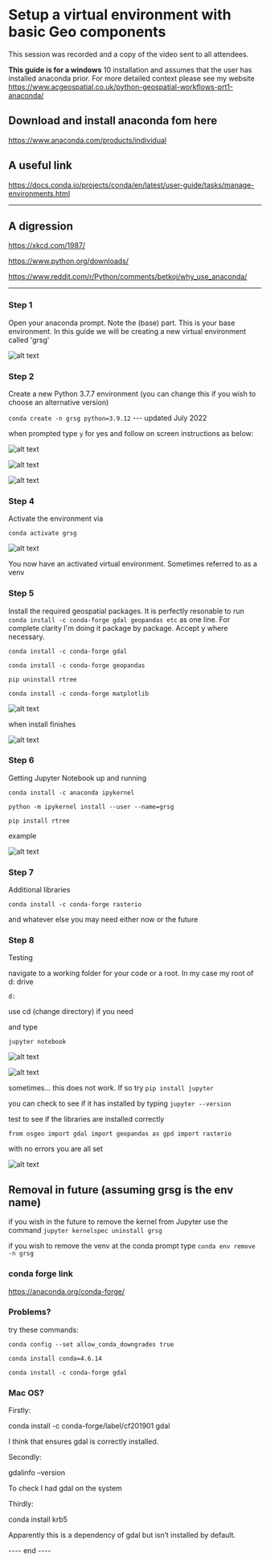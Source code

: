 # Setup a virtual environment with basic Geo components
This session was recorded and a copy of the video sent to all attendees. 

<b>This guide is for a windows</b> 10 installation and assumes that the user has installed anaconda prior. For more detailed context please see my website https://www.acgeospatial.co.uk/python-geospatial-workflows-prt1-anaconda/

## Download and install anaconda fom here
https://www.anaconda.com/products/individual

## A useful link
https://docs.conda.io/projects/conda/en/latest/user-guide/tasks/manage-environments.html

------------------
## A digression
https://xkcd.com/1987/

https://www.python.org/downloads/

https://www.reddit.com/r/Python/comments/betkoj/why_use_anaconda/

-------------------

### Step 1
Open your anaconda prompt. Note the (base) part. This is your base environment. In this guide we will be creating a new virtual environment called 'grsg'

![alt text](https://github.com/acgeospatial/GRSG_lunchtime/blob/main/grsg_images/01_prompt.png)


### Step 2
Create a new Python 3.7.7 environment (you can change this if you wish to choose an alternative version)

`conda create -n grsg python=3.9.12` --- updated July 2022

when prompted type `y` for yes and follow on screen instructions as below:

![alt text](https://github.com/acgeospatial/GRSG_lunchtime/blob/main/grsg_images/02_prompt.png)

![alt text](https://github.com/acgeospatial/GRSG_lunchtime/blob/main/grsg_images/03_prompt.png)

![alt text](https://github.com/acgeospatial/GRSG_lunchtime/blob/main/grsg_images/04_prompt.png)

### Step 4
Activate the environment via

`conda activate grsg`

![alt text](https://github.com/acgeospatial/GRSG_lunchtime/blob/main/grsg_images/05_prompt.png)

You now have an activated virtual environment. Sometimes referred to as a venv

### Step 5
Install the required geospatial packages. It is perfectly resonable to run `conda install -c conda-forge gdal geopandas etc` as one line. For complete clarity I'm doing it package by package. Accept y where necessary.

`conda install -c conda-forge gdal`

`conda install -c conda-forge geopandas`

`pip uninstall rtree`

`conda install -c conda-forge matplotlib`

![alt text](https://github.com/acgeospatial/GRSG_lunchtime/blob/main/grsg_images/06_prompt.png)

when install finishes

![alt text](https://github.com/acgeospatial/GRSG_lunchtime/blob/main/grsg_images/07_prompt.png)

### Step 6
Getting Jupyter Notebook up and running

`conda install -c anaconda ipykernel`

`python -m ipykernel install --user --name=grsg`

`pip install rtree`

example

![alt text](https://github.com/acgeospatial/GRSG_lunchtime/blob/main/grsg_images/08_prompt.png)

### Step 7 
Additional libraries

`conda install -c conda-forge rasterio`

and whatever else you may need either now or the future

### Step 8
Testing

navigate to a working folder for your code or a root. In my case my root of d: drive

`d:`

use cd (change directory) if you need

and type 

`jupyter notebook`

![alt text](https://github.com/acgeospatial/GRSG_lunchtime/blob/main/grsg_images/09_prompt.png)

![alt text](https://github.com/acgeospatial/GRSG_lunchtime/blob/main/grsg_images/10_prompt.png)

sometimes... this does not work. If so try
`pip install jupyter`

you can check to see if it has installed by typing
`jupyter --version`

test to see if the libraries are installed correctly

`from osgeo import gdal
import geopandas as gpd
import rasterio`

with no errors you are all set

![alt text](https://github.com/acgeospatial/GRSG_lunchtime/blob/main/grsg_images/11_prompt.png)

## Removal in future (assuming grsg is the env name)

if you wish in the future to remove the kernel from Jupyter use the command
`jupyter kernelspec uninstall grsg`

if you wish to remove the venv at the conda prompt type
`conda env remove -n grsg`

### conda forge link
https://anaconda.org/conda-forge/

### Problems?
try these commands:

`conda config --set allow_conda_downgrades true`

`conda install conda=4.6.14`

`conda install -c conda-forge gdal`

### Mac OS?
Firstly:

conda install -c conda-forge/label/cf201901 gdal

I think that ensures gdal is correctly installed.

Secondly:

gdalinfo –version

To check I had gdal on the system

Thirdly:

conda install krb5

Apparently this is a dependency of gdal but isn’t installed by default.

---- end ----




